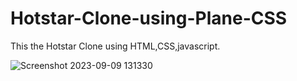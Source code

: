# Hotstar-Clone-using-Plane-CSS
This the Hotstar Clone using HTML,CSS,javascript.

![Screenshot 2023-09-09 131330](https://github.com/kopalshukla786/Hotstar-Clone-using-Plane-CSS/assets/114242670/767af677-051f-455c-91dd-1757a6a20003)
